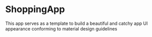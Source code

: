 # ShoppingApp
This app serves as a template to build a beautiful and catchy app UI appearance conforming to material design guidelines
